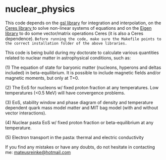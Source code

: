 # nuclear_physics

This code depends on the [gsl library](https://www.gnu.org/software/gsl/) for integration and interpolation, on the [Ceres library ](http://ceres-solver.org/) to solve non-linear systems of equations and on the [Eigen library](https://eigen.tuxfamily.org/index.php?title=Main_Page) to do some vector/matrix operations Ceres  (it is also a Ceres dependence). `Before running the code, make sure the Makefile points to the correct installation folder of the above libraries.`

This code is being build during my doctorate to calculate various quantities related to nuclear matter in astrophysical conditions, such as:

(1) The equation of state for baryonic matter (nucleons, hyperons and deltas included) in beta-equilibrium. It is possible to include  magnetic fields and/or magnetic moments, but only at T=0. 

(2) The EoS for nucleons w/ fixed proton fraction at any temperatures. Low temperatures (<0.5 MeV) will have convergence problems.

(3) EoS, stability window and phase diagram of density and temperature dependent quark mass model matter and MIT bag model (with and without vector interactions).

(4) Nuclear pasta EoS w/ fixed proton fraction or beta-equilibrium at any temperature.

(5) Electron transport in the pasta: thermal and electric conductivity

If you find any  mistakes or have any doubts, do not hesitate in contacting me: mateusreinke@hotmail.com